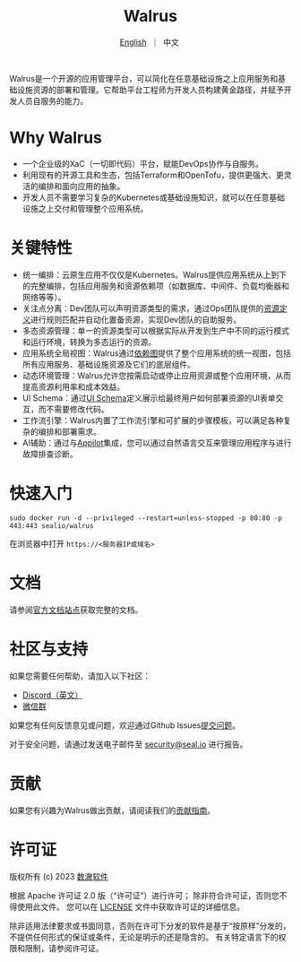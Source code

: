 <br>

<h1 align="center">Walrus</h1>

<p align="center">
        <a href="../README.md">English</a>&nbsp ｜ &nbsp中文&nbsp
</p>
<br>

Walrus是一个开源的应用管理平台，可以简化在任意基础设施之上应用服务和基础设施资源的部署和管理。它帮助平台工程师为开发人员构建黄金路径，并赋予开发人员自服务的能力。

# Why Walrus

- 一个企业级的XaC（一切即代码）平台，赋能DevOps协作与自服务。
- 利用现有的开源工具和生态，包括Terraform和OpenTofu，提供更强大、更灵活的编排和面向应用的抽象。
- 开发人员不需要学习复杂的Kubernetes或基础设施知识，就可以在任意基础设施之上交付和管理整个应用系统。


# 关键特性

- 统一编排：云原生应用不仅仅是Kubernetes。Walrus提供应用系统从上到下的完整编排，包括应用服务和资源依赖项（如数据库、中间件、负载均衡器和网络等等）。
- 关注点分离：Dev团队可以声明资源类型的需求，通过Ops团队提供的[资源定义](https://seal-io.github.io/docs/zh/operation/resource-definition)进行规则匹配并自动化置备资源，实现Dev团队的自助服务。
- 多态资源管理：单一的资源类型可以根据实际从开发到生产中不同的运行模式和运行环境，转换为多态运行的资源。
- 应用系统全局视图：Walrus通过[依赖图](https://seal-io.github.io/docs/zh/application/graph)提供了整个应用系统的统一视图，包括所有应用服务、基础设施资源及它们的底层组件。
- 动态环境管理：Walrus允许您按需启动或停止应用资源或整个应用环境，从而提高资源利用率和成本效益。
- UI Schema：通过[UI Schema](https://seal-io.github.io/docs/zh/operation/template#自定义模板-ui-样式)定义展示给最终用户如何部署资源的UI表单交互，而不需要修改代码。
- 工作流引擎：Walrus内置了工作流引擎和可扩展的步骤模板，可以满足各种复杂的编排和部署需求。
- AI辅助：通过与[Appilot](https://github.com/seal-io/appilot)集成，您可以通过自然语言交互来管理应用程序与进行故障排查诊断。

# 快速入门

```shell
sudo docker run -d --privileged --restart=unless-stopped -p 80:80 -p 443:443 sealio/walrus
```

在浏览器中打开 `https://<服务器IP或域名>`

# 文档

请参阅[官方文档站点](https://seal-io.github.io/docs/zh/)获取完整的文档。

# 社区与支持

如果您需要任何帮助，请加入以下社区：
- [Discord（英文）](https://discord.gg/fXZUKK2baF)
- [微信群](WECHAT_CN.md)

如果您有任何反馈意见或问题，欢迎通过Github Issues[提交问题](https://github.com/seal-io/walrus/issues/new)。

对于安全问题，请通过发送电子邮件至 <security@seal.io> 进行报告。

# 贡献

如果您有兴趣为Walrus做出贡献，请阅读我们的[贡献指南](./CONTRIBUTING.md)。

# 许可证

版权所有 (c) 2023 [数澈软件](https://seal.io)

根据 Apache 许可证 2.0 版（“许可证”）进行许可；
除非符合许可证，否则您不得使用此文件。
您可以在 [LICENSE](../LICENSE) 文件中获取许可证的详细信息。

除非适用法律要求或书面同意，否则在许可下分发的软件是基于“按原样”分发的，
不提供任何形式的保证或条件，无论是明示的还是隐含的。
有关特定语言下的权限和限制，请参阅许可证。
